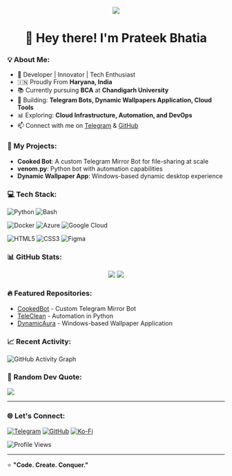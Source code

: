 <p align="center">
  <img src="https://readme-typing-svg.herokuapp.com?lines=Hello+World!;Welcome+to+my+Profile!;I'm+Prateek+Bhatia!;Building+Cool+Stuff!&center=true&width=500&height=60">
</p>

<h1 align="center">👋 Hey there! I'm Prateek Bhatia</h1>

### 💡 About Me:
- 🎯 Developer | Innovator | Tech Enthusiast
- 🇮🇳 Proudly From **Haryana, India**
- 📚 Currently pursuing **BCA** at **Chandigarh University**
- 🔨 Building: **Telegram Bots, Dynamic Wallpapers Application, Cloud Tools**
- 📊 Exploring: **Cloud Infrastructure, Automation, and DevOps**
- 📫 Connect with me on [Telegram](https://t.me/FreakyPrateek) & [GitHub](https://github.com/ThePrateekBhatia)

### 🚀 My Projects:
- **Cooked Bot**: A custom Telegram Mirror Bot for file-sharing at scale
- **venom.py**: Python bot with automation capabilities
- **Dynamic Wallpaper App**: Windows-based dynamic desktop experience

### 💻 Tech Stack:
![Python](https://img.shields.io/badge/Python-3670A0?style=for-the-badge&logo=python&logoColor=ffdd54) ![Bash](https://img.shields.io/badge/Bash-121011?style=for-the-badge&logo=gnu-bash&logoColor=white)

![Docker](https://img.shields.io/badge/Docker-2496ED?style=for-the-badge&logo=docker&logoColor=white) ![Azure](https://img.shields.io/badge/Azure-%230072C6.svg?style=for-the-badge&logo=microsoftazure&logoColor=white) ![Google Cloud](https://img.shields.io/badge/GoogleCloud-%234285F4.svg?style=for-the-badge&logo=google-cloud&logoColor=white)

![HTML5](https://img.shields.io/badge/HTML5-%23E34F26.svg?style=for-the-badge&logo=html5&logoColor=white) ![CSS3](https://img.shields.io/badge/CSS3-%231572B6.svg?style=for-the-badge&logo=css3&logoColor=white) ![Figma](https://img.shields.io/badge/Figma-%23F24E1E.svg?style=for-the-badge&logo=figma&logoColor=white)

### 📊 GitHub Stats:
<div align="center">
  <img src="https://github-readme-stats.vercel.app/api?username=ThePrateekBhatia&theme=tokyonight&hide_border=false&show_icons=true"/>
  <img src="https://github-readme-stats.vercel.app/api/top-langs/?username=ThePrateekBhatia&theme=tokyonight&hide_border=false&layout=compact"/>
</div>

### 🔥 Featured Repositories:
- [CookedBot](https://github.com/ThePrateekBhatia/CookedBot) - Custom Telegram Mirror Bot
- [TeleClean](https://github.com/ThePrateekBhatia/TeleClean) - Automation in Python
- [DynamicAura](https://github.com/ThePrateekBhatia/DynamicAura) - Windows-based Wallpaper Application

### 📈 Recent Activity:
![GitHub Activity Graph](https://github-readme-activity-graph.vercel.app/graph?username=ThePrateekBhatia&theme=tokyo-night)

### 💬 Random Dev Quote:
![](https://quotes-github-readme.vercel.app/api?type=horizontal&theme=tokyonight)

---

### 🌐 Let's Connect:
[![Telegram](https://img.shields.io/badge/Telegram-%230077B5.svg?style=for-the-badge&logo=telegram&logoColor=white)](https://t.me/FreakyPrateek) [![GitHub](https://img.shields.io/badge/GitHub-%23121011.svg?style=for-the-badge&logo=github&logoColor=white)](https://github.com/ThePrateekBhatia) [![Ko-Fi](https://img.shields.io/badge/Support_Me_on_Ko--fi-F16061?style=for-the-badge&logo=ko-fi&logoColor=white)](https://ko-fi.com/freaky)

![Profile Views](https://visitcount.itsvg.in/api?id=ThePrateekBhatia&icon=2&color=0)

---

⭐️ **"Code. Create. Conquer."**

